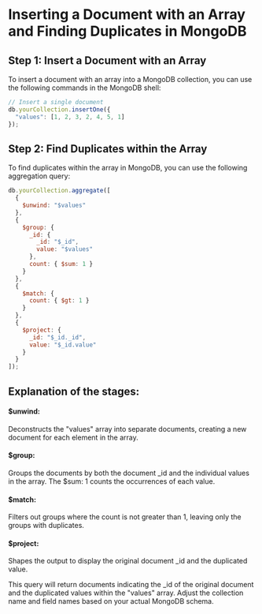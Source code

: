 # Inserting a Document with an Array and Finding Duplicates in MongoDB

## Step 1: Insert a Document with an Array

To insert a document with an array into a MongoDB collection, you can use the following commands in the MongoDB shell:

```javascript
// Insert a single document
db.yourCollection.insertOne({
  "values": [1, 2, 3, 2, 4, 5, 1]
});
```

## Step 2: Find Duplicates within the Array
To find duplicates within the array in MongoDB, you can use the following aggregation query:

```javascript
db.yourCollection.aggregate([
  {
    $unwind: "$values"
  },
  {
    $group: {
      _id: {
        _id: "$_id",
        value: "$values"
      },
      count: { $sum: 1 }
    }
  },
  {
    $match: {
      count: { $gt: 1 }
    }
  },
  {
    $project: {
      _id: "$_id._id",
      value: "$_id.value"
    }
  }
]);
```

## Explanation of the stages:

#### $unwind: 
Deconstructs the "values" array into separate documents, creating a new document for each element in the array.

#### $group: 
Groups the documents by both the document _id and the individual values in the array. The $sum: 1 counts the occurrences of each value.

#### $match: 
Filters out groups where the count is not greater than 1, leaving only the groups with duplicates.

#### $project: 
Shapes the output to display the original document _id and the duplicated value.

This query will return documents indicating the _id of the original document and the duplicated values within the "values" array. Adjust the collection name and field names based on your actual MongoDB schema.